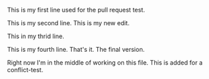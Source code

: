 This is my first line used for the pull request test.


This is my second line. This is my new edit.


This in my thrid line.

This is my fourth line. That's it. The final version.

Right now I'm in the middle of working on this file. This is added for a conflict-test.